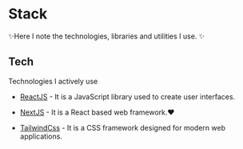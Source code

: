 # Stack


✨Here I note the technologies, libraries and utilities I use. ✨



## Tech

Technologies I actively use

- [ReactJS] - It is a JavaScript library used to create user interfaces.
- [NextJS] - It is a React based web framework.❤️
- [TailwindCss] - It is a CSS framework designed for modern web applications.





   [ReactJS]: <https://react.dev>
   [NextJS]: <https://nextjs.org>
   [TailwindCss]: <https://tailwindcss.com>


